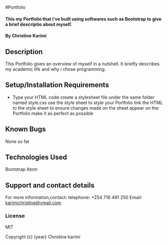 #Portfolio

#### This my Portfolio that i've built using softwares such as Bootstrap to give a brief descriptio about myself.

#### By Christine Karimi


## Description

This Portfolio gives an overview of myself in a nutshell. It briefly describes my academic life and why i chose programming.

## Setup/Installation Requirements

* Type your HTML code
create a stylesheet file under the same folder named style.css
use the style sheet to style your Portfolio
link the HTML to the style sheet to ensure changes made on the sheet appear on the Portfolio
make it as perfect as possible



## Known Bugs

None so far

## Technologies Used

Bootstrap
Atom

## Support and contact details

For more information,contact:
telephone: +254 716 491 250
Email: karimichristine@ymail.com


### License

MIT

Copyright (c) {year} Christine karimi
